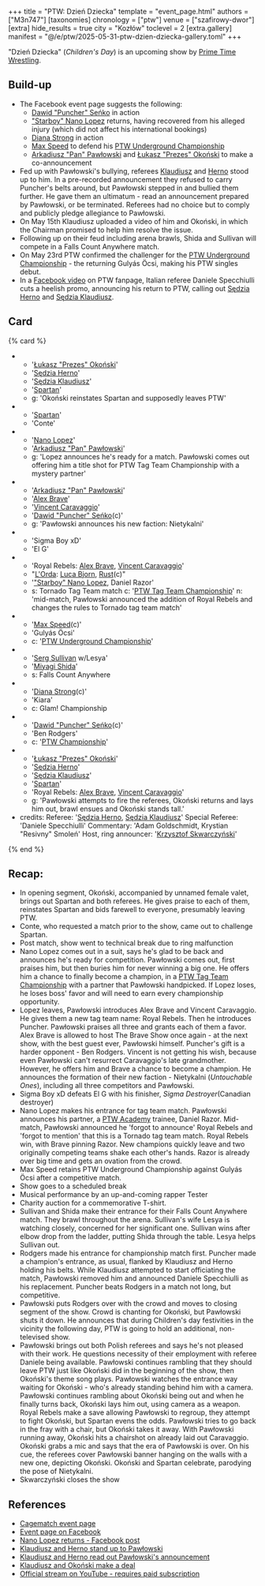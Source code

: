 +++
title = "PTW: Dzień Dziecka"
template = "event_page.html"
authors = ["M3n747"]
[taxonomies]
chronology = ["ptw"]
venue = ["szafirowy-dwor"]
[extra]
hide_results = true
city = "Kozłów"
toclevel = 2
[extra.gallery]
manifest = "@/e/ptw/2025-05-31-ptw-dzien-dziecka-gallery.toml"
+++

"Dzień Dziecka" (_Children's Day_) is an upcoming show by [Prime Time Wrestling](@/o/ptw.md).

## Build-up

* The Facebook event page suggests the following:
  * [Dawid "Puncher" Seńko](@/w/puncher.md) in action
  * ["Starboy" Nano Lopez](@/w/nano-lopez.md) returns, having recovered from his alleged injury (which did not affect his international bookings)
  * [Diana Strong](@/w/diana-strong.md) in action
  * [Max Speed](@/w/max-speed.md) to defend his [PTW Underground Championship](@/c/ptw-underground-championship.md)
  * [Arkadiusz "Pan" Pawłowski](@/w/pan-pawlowski.md) and [Łukasz "Prezes" Okoński](@/w/lukasz-okonski.md) to make a co-announcement
* Fed up with Pawłowski's bullying, referees [Klaudiusz](@/w/sedzia-klaudiusz.md) and [Herno](@/w/sedzia-herno.md) stood up to him. In a pre-recorded announcement they refused to carry Puncher's belts around, but Pawłowski stepped in and bullied them further. He gave them an ultimatum&nbsp;- read an announcement prepared by Pawłowski, or be terminated. Referees had no choice but to comply and publicly pledge allegiance to Pawłowski.
* On May 15th Klaudiusz uploaded a video of him and Okoński, in which the Chairman promised to help him resolve the issue.
* Following up on their feud including arena brawls, Shida and Sullivan will compete in a Falls Count Anywhere match.
* On May 23rd PTW confirmed the challenger for the [PTW Underground Championship](@/c/ptw-underground-championship.md) - the returning Gulyás Öcsi, making his PTW singles debut.
* In a [Facebook video](https://www.facebook.com/watch/?v=1056182143186831) on PTW  fanpage, Italian referee Daniele Specchiulli cuts a heelish promo, announcing his return to PTW, calling out [Sędzia Herno](@/w/sedzia-herno.md) and [Sędzia Klaudiusz](@/w/sedzia-klaudiusz.md).

## Card

{% card %}
- - '[Łukasz "Prezes" Okoński](@/w/lukasz-okonski.md)'
  - '[Sędzia Herno](@/w/sedzia-herno.md)'
  - '[Sędzia Klaudiusz](@/w/sedzia-klaudiusz.md)'
  - '[Spartan](@/w/spartan.md)'
  - g: 'Okoński reinstates Spartan and supposedly leaves PTW'
- - '[Spartan](@/w/spartan.md)'
  - 'Conte'
- - '[Nano Lopez](@/w/nano-lopez.md)'
  - '[Arkadiusz "Pan" Pawłowski](@/w/pan-pawlowski.md)'
  - g: 'Lopez announces he's ready for a match. Pawłowski comes out offering him a title shot for PTW Tag Team Championship with a mystery partner'
- - '[Arkadiusz "Pan" Pawłowski](@/w/pan-pawlowski.md)'
  - '[Alex Brave](@/w/alex-brave.md)'
  - '[Vincent Caravaggio](@/w/vincent-caravaggio.md)'
  - '[Dawid "Puncher" Seńko](@/w/puncher.md)(c)'
  - g: 'Pawłowski announces his new faction: Nietykalni'
- - 'Sigma Boy xD'
  - 'El G'
- - 'Royal Rebels: [Alex Brave](@/w/alex-brave.md), [Vincent Caravaggio](@/w/vincent-caravaggio.md)'
  - "[L'Orda](@/tt/l-orda.md): [Luca Bjorn](@/w/luca-bjorn.md), [Rust](@/w/rust.md)(c)"
  - '["Starboy" Nano Lopez](@/w/nano-lopez.md), Daniel Razor'
  - s: Tornado Tag Team match
    c: '[PTW Tag Team Championship](@/c/ptw-tag-team-championship.md)'
    n: 'mid-match, Pawłowski announced the addition of Royal Rebels and changes the rules to Tornado tag team match'
- - '[Max Speed](@/w/max-speed.md)(c)'
  - 'Gulyás Öcsi'
  - c: '[PTW Underground Championship](@/c/ptw-underground-championship.md)'
- - '[Serg Sullivan](@/w/serg-sullivan.md) w/Lesya'
  - '[Miyagi Shida](@/w/miyagi-shida.md)'
  - s: Falls Count Anywhere
- - '[Diana Strong](@/w/diana-strong.md)(c)'
  - 'Kiara'
  - c: Glam! Championship
- - '[Dawid "Puncher" Seńko](@/w/puncher.md)(c)'
  - 'Ben Rodgers'
  - c: '[PTW Championship](@/c/ptw-championship.md)'
- - '[Łukasz "Prezes" Okoński](@/w/lukasz-okonski.md)'
  - '[Sędzia Herno](@/w/sedzia-herno.md)'
  - '[Sędzia Klaudiusz](@/w/sedzia-klaudiusz.md)'
  - '[Spartan](@/w/spartan.md)'
  - 'Royal Rebels: [Alex Brave](@/w/alex-brave.md), [Vincent Caravaggio](@/w/vincent-caravaggio.md)'
  - g: 'Pawłowski attempts to fire the referees, Okoński returns and lays him out, brawl ensues and Okoński stands tall.'
- credits:
    Referee: '[Sędzia Herno](@/w/sedzia-herno.md), [Sędzia Klaudiusz](@/w/sedzia-klaudiusz.md)'
    Special Referee: 'Daniele Specchiulli'
    Commentary: 'Adam Goldschmidt, Krystian "Resivny" Smoleń'
    Host, ring announcer: '[Krzysztof Skwarczyński](@/w/krzysztof-skwarczynski.md)'
    
{% end %}

## Recap:

* In opening segment, Okoński, accompanied by unnamed female valet, brings out Spartan and both referees. He gives praise to each of them, reinstates Spartan and bids farewell to everyone, presumably leaving PTW.
* Conte, who requested a match prior to the show, came out to challenge Spartan.
* Post match, show went to technical break due to ring malfunction
* Nano Lopez comes out in a suit, says he's glad to be back and announces he's ready for competition. Pawłowski comes out, first praises him, but then buries him for never winning a big one. He offers him a chance to finally become a champion, in a [PTW Tag Team Championship](@/c/ptw-tag-team-championship.md) with a partner that Pawłowski handpicked. If Lopez loses, he loses boss' favor and will need to earn every championship opportunity.
* Lopez leaves, Pawłowski introduces Alex Brave and Vincent Caravaggio. He gives them a new tag team name: Royal Rebels. Then he introduces Puncher. Pawłowski praises all three and grants each of them a favor. Alex Brave is allowed to host The Brave Show once again - at the next show, with the best guest ever, Pawłowski himself. Puncher's gift is a harder opponent - Ben Rodgers. Vincent is not getting his wish, because even Pawłowski can't resurrect Caravaggio's late grandmother. However, he offers him and Brave a chance to become a champion. He announces the formation of their new faction - Nietykalni (_Untouchable Ones_), including all three competitors and Pawłowski.
* Sigma Boy xD defeats El G with his finisher, _Sigma Destroyer_(Canadian destroyer)
* Nano Lopez makes his entrance for tag team match. Pawłowski announces his partner, a [PTW Academy](@/o/ptw-academy.md) trainee, Daniel Razor. Mid-match, Pawłowski announced he 'forgot to announce' Royal Rebels and 'forgot to mention' that this is a Tornado tag team match. Royal Rebels win, with Brave pinning Razor. New champions quickly leave and two originally competing teams shake each other's hands. Razor is already over big time and gets an ovation from the crowd.
* Max Speed retains PTW Underground Championship against Gulyás Öcsi after a competitive match.
* Show goes to a scheduled break
* Musical performance by an up-and-coming rapper Tester
* Charity auction for a commemorative T-shirt.
* Sullivan and Shida make their entrance for their Falls Count Anywhere match. They brawl throughout the arena. Sullivan's wife Lesya is watching closely, concerned for her significant one. Sullivan wins after elbow drop from the ladder, putting Shida through the table. Lesya helps Sullivan out.
* Rodgers made his entrance for championship match first. Puncher made a champion's entrance, as usual, flanked by Klaudiusz and Herno holding his belts. While Klaudiusz attempted to start officiating the match, Pawłowski removed him and announced Daniele Specchiulli as his replacement. Puncher beats Rodgers in a match not long, but competitive.
* Pawłowski puts Rodgers over with the crowd and moves to closing segment of the show. Crowd is chanting for Okoński, but Pawłowski shuts it down. He announces that during Children's day festivities in the vicinity the following day, PTW is going to hold an additional, non-televised show.
* Pawłowski brings out both Polish referees and says he's not pleased with their work. He questions necessity of their employment with referee Daniele being available. Pawłowski continues rambling that they should leave PTW just like Okoński did in the beginning of the show, then Okoński's theme song plays. Pawłowski watches the entrance way waiting for Okoński - who's already standing behind him with a camera. Pawłowski continues rambling about Okoński being out and when he finally turns back, Okoński lays him out, using camera as a weapon. Royal Rebels make a save allowing Pawłowski to regroup, they attempt to fight Okoński, but Spartan evens the odds. Pawłowski tries to go back in the fray with a chair, but Okoński takes it away. With Pawłowski running away, Okoński hits a chairshot on already laid out Caravaggio. Okoński grabs a mic and says that the era of Pawłowski is over. On his cue, the referees cover Pawłowski banner hanging on the walls with a new one, depicting Okoński. Okoński and Spartan celebrate, parodying the pose of Nietykalni.
* Skwarczyński closes the show

## References

* [Cagematch event page](https://www.cagematch.net/?id=1&nr=423576)
* [Event page on Facebook](https://www.facebook.com/events/1864407861025971/)
* [Nano Lopez returns - Facebook post](https://www.facebook.com/photo?fbid=737172635302048&set=a.136592408693410)
* [Klaudiusz and Herno stand up to Pawłowski](https://www.facebook.com/PrimeTimeWrestlingPL/videos/1015170060231221)
* [Klaudiusz and Herno read out Pawłowski's announcement](https://www.facebook.com/PrimeTimeWrestlingPL/videos/2071315973375572)
* [Klaudiusz and Okoński make a deal](https://www.instagram.com/p/DJr5B3joYhd/)
* [Official stream on YouTube - requires paid subscription](https://www.youtube.com/watch?v=G0_KsMe6aQc&ab_channel=PTW-PrimeTimeWrestling)
